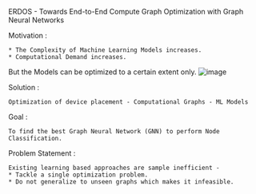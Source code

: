 ERDOS - Towards End-to-End Compute Graph Optimization with Graph Neural Networks

Motivation : 

    * The Complexity of Machine Learning Models increases.
    * Computational Demand increases.
    
But the Models can be optimized to a certain extent only.
    ![image](https://user-images.githubusercontent.com/64770370/132591377-8eee8299-b2a1-4d7a-990c-e3764e3bbbd4.png)


Solution :

    Optimization of device placement - Computational Graphs - ML Models

Goal : 

    To find the best Graph Neural Network (GNN) to perform Node Classification. 

Problem Statement : 

    Existing learning based approaches are sample inefficient -
    * Tackle a single optimization problem.
    * Do not generalize to unseen graphs which makes it infeasible.

